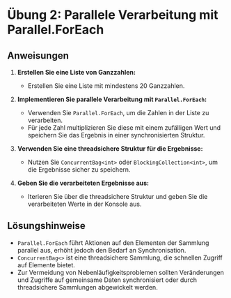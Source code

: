 # Übung 2: Parallele Verarbeitung mit Parallel.ForEach

## Anweisungen

1. **Erstellen Sie eine Liste von Ganzzahlen:**
   - Erstellen Sie eine Liste mit mindestens 20 Ganzzahlen.

2. **Implementieren Sie parallele Verarbeitung mit `Parallel.ForEach`:**
   - Verwenden Sie `Parallel.ForEach`, um die Zahlen in der Liste zu verarbeiten.
   - Für jede Zahl multiplizieren Sie diese mit einem zufälligen Wert und speichern Sie das Ergebnis in einer synchronisierten Struktur.

3. **Verwenden Sie eine threadsichere Struktur für die Ergebnisse:**
   - Nutzen Sie `ConcurrentBag<int>` oder `BlockingCollection<int>`, um die Ergebnisse sicher zu speichern.

4. **Geben Sie die verarbeiteten Ergebnisse aus:**
   - Iterieren Sie über die threadsichere Struktur und geben Sie die verarbeiteten Werte in der Konsole aus.

## Lösungshinweise

- `Parallel.ForEach` führt Aktionen auf den Elementen der Sammlung parallel aus, erhöht jedoch den Bedarf an Synchronisation.
- `ConcurrentBag<>` ist eine threadsichere Sammlung, die schnellen Zugriff auf Elemente bietet.
- Zur Vermeidung von Nebenläufigkeitsproblemen sollten Veränderungen und Zugriffe auf gemeinsame Daten synchronisiert oder durch threadsichere Sammlungen abgewickelt werden.
